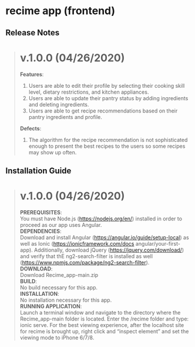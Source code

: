 # recime app (frontend)
## Release Notes
> # v.1.0.0 (04/26/2020)
>  **Features**:
>   1. Users are able to edit their profile by selecting their cooking skill level, dietary restrictions, and 
>      kitchen appliances.
>   2. Users are able to update their pantry status by adding ingredients and deleting ingredients.
>   3. Users are able to get recipe recommendations based on their pantry ingredients and profile.
>   
>  **Defects**:
>   1. The algorithm for the recipe recommendation is not sophisticated enough to present the best
>       recipes to the users so some recipes may show up often.

## Installation Guide
> # v.1.0.0 (04/26/2020)
>  **PREREQUISITES**: \
>       You must have Node.js (https://nodejs.org/en/) installed in order to proceed as our app uses Angular.\
>  **DEPENDENCIES**: \
>       Download and install Angular (https://angular.io/guide/setup-local) as well as Ionic (https://ionicframework.com/docs
>  angular/your-first-app). Additionally, download 	jQuery (https://jquery.com/download/) and verify that thE ng2-search-filter is
> installed as well (https://www.npmjs.com/package/ng2-search-filter). \
>  **DOWNLOAD**: \
>       Download Recime_app-main.zip\
>  **BUILD**: \
>       No build necessary for this app.\
>  **INSTALLATION**: \
>       No installation necessary for this app.\
>  **RUNNING APPLICATION**: \
>       Launch a terminal window and navigate to the directory where the Recime_app-main folder is located. Enter the /recime folder
>       and type: ionic serve. For the best viewing experience, after the localhost site for recime is brought up, right click and
>       “inspect element” and set the viewing mode to iPhone 6/7/8.
>